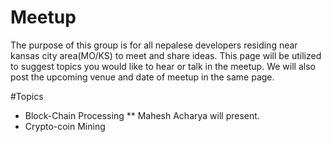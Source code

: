 # Meetup
The purpose of this group is for all nepalese developers residing near kansas city area(MO/KS) to meet and share ideas. This page will be utilized to suggest topics you would like to hear or talk in the meetup.
We will also post the upcoming venue and date of meetup in the same page.

#Topics
* Block-Chain Processing 
** Mahesh Acharya will present.
* Crypto-coin Mining
